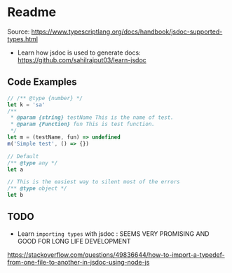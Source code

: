 # Readme

Source: https://www.typescriptlang.org/docs/handbook/jsdoc-supported-types.html

- Learn how jsdoc is used to generate docs: https://github.com/sahilrajput03/learn-jsdoc

## Code Examples

```js
// /** @type {number} */
let k = 'sa'
/**
 * @param {string} testName This is the name of test.
 * @param {Function} fun This is test function.
 */
let m = (testName, fun) => undefined
m('Simple test', () => {})
```

```js
// Default
/** @type any */
let a 

// This is the easiest way to silent most of the errors
/** @type object */
let b
```

## TODO

- Learn `importing types` with jsdoc : SEEMS VERY PROMISING AND GOOD FOR LONG LIFE DEVELOPMENT

https://stackoverflow.com/questions/49836644/how-to-import-a-typedef-from-one-file-to-another-in-jsdoc-using-node-js
